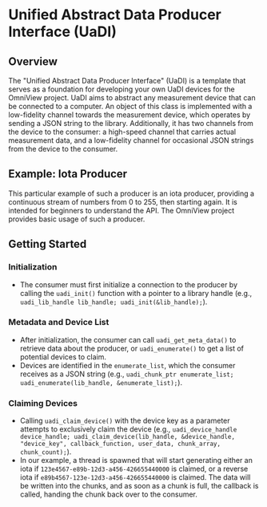 # Unified Abstract Data Producer Interface (UaDI)

## Overview
The "Unified Abstract Data Producer Interface" (UaDI) is a template that serves as a foundation for developing your own UaDI devices for the OmniView project. UaDI aims to abstract any measurement device that can be connected to a computer. An object of this class is implemented with a low-fidelity channel towards the measurement device, which operates by sending a JSON string to the library. Additionally, it has two channels from the device to the consumer: a high-speed channel that carries actual measurement data, and a low-fidelity channel for occasional JSON strings from the device to the consumer.

## Example: Iota Producer
This particular example of such a producer is an iota producer, providing a continuous stream of numbers from 0 to 255, then starting again. It is intended for beginners to understand the API. The OmniView project provides basic usage of such a producer.

## Getting Started
### Initialization
- The consumer must first initialize a connection to the producer by calling the `uadi_init()` function with a pointer to a library handle (e.g., `uadi_lib_handle lib_handle; uadi_init(&lib_handle);`).

### Metadata and Device List
- After initialization, the consumer can call `uadi_get_meta_data()` to retrieve data about the producer, or `uadi_enumerate()` to get a list of potential devices to claim. 
- Devices are identified in the `enumerate_list`, which the consumer receives as a JSON string (e.g., `uadi_chunk_ptr enumerate_list; uadi_enumerate(lib_handle, &enumerate_list);`).

### Claiming Devices
- Calling `uadi_claim_device()` with the device key as a parameter attempts to exclusively claim the device (e.g., `uadi_device_handle device_handle; uadi_claim_device(lib_handle, &device_handle, "device_key", callback_function, user_data, chunk_array, chunk_count);`).
- In our example, a thread is spawned that will start generating either an iota if `123e4567-e89b-12d3-a456-426655440000` is claimed, or a reverse iota if `e89b4567-123e-12d3-a456-426655440000` is claimed. The data will be written into the chunks, and as soon as a chunk is full, the callback is called, handing the chunk back over to the consumer.
